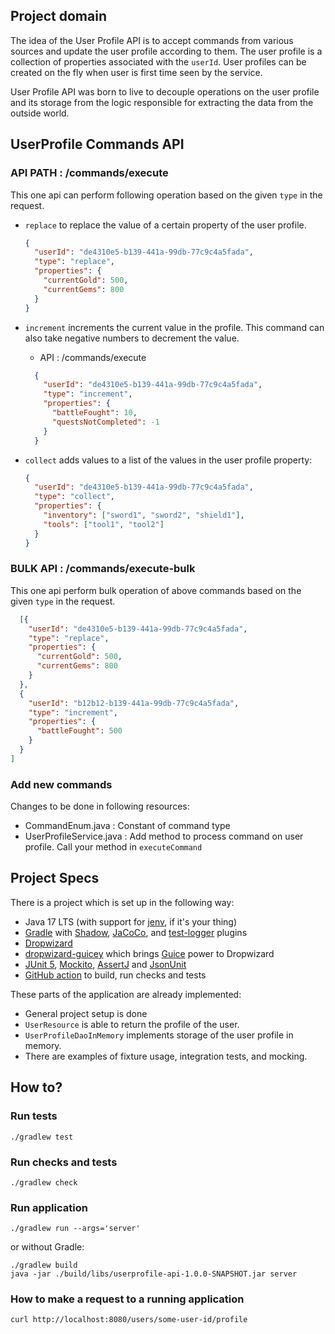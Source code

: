 ## Project domain

The idea of the User Profile API is to accept commands from various sources and update the user
profile according to them. The user profile
is a collection of properties associated with the `userId`. User profiles can be created on the fly
when user is first time seen by the
service.

User Profile API was born to live to decouple operations on the user profile and its storage from
the logic responsible for extracting the
data from the outside world.

## UserProfile Commands API

### API PATH : /commands/execute 
  This one api can perform following operation based on the given `type` in the request.

* `replace` to replace the value of a certain property of the user profile.
  ```json
  {
    "userId": "de4310e5-b139-441a-99db-77c9c4a5fada",
    "type": "replace",
    "properties": {
      "currentGold": 500,
      "currentGems": 800
    }
  }
  ```
* `increment` increments the current value in the profile. This command can also take negative
  numbers to decrement the value.
  * API : /commands/execute
  ```json
    {
      "userId": "de4310e5-b139-441a-99db-77c9c4a5fada",
      "type": "increment",
      "properties": {
        "battleFought": 10,
        "questsNotCompleted": -1
      }
    }
    ```

* `collect` adds values to a list of the values in the user profile property:
  ```json
  {
    "userId": "de4310e5-b139-441a-99db-77c9c4a5fada",
    "type": "collect",
    "properties": {
      "inventory": ["sword1", "sword2", "shield1"],
      "tools": ["tool1", "tool2"]
    }
  }
  ```
### BULK API : /commands/execute-bulk
This one api perform bulk operation of above commands based on the given `type` in the request.
```json
  [{
    "userId": "de4310e5-b139-441a-99db-77c9c4a5fada",
    "type": "replace",
    "properties": {
      "currentGold": 500,
      "currentGems": 800
    }
  },
  {
    "userId": "b12b12-b139-441a-99db-77c9c4a5fada",
    "type": "increment",
    "properties": {
      "battleFought": 500
    }
  }
]
  ```

### Add new commands
Changes to be done in following resources:
* CommandEnum.java : Constant of command type
* UserProfileService.java : Add method to process command on user profile. Call your method in `executeCommand`

## Project Specs

There is a project which is set up in the following way:

* Java 17 LTS (with support for [jenv](https://www.jenv.be), if it's your thing)
* [Gradle](https://gradle.org/)
  with [Shadow](https://imperceptiblethoughts.com/shadow/introduction/),
  [JaCoCo](https://docs.gradle.org/current/userguide/jacoco_plugin.html),
  and [test-logger](https://plugins.gradle.org/plugin/com.adarshr.test-logger)
  plugins
* [Dropwizard](https://www.dropwizard.io/en/latest/)
* [dropwizard-guicey](https://github.com/xvik/dropwizard-guicey) which
  brings [Guice](https://github.com/google/guice) power to Dropwizard
* [JUnit 5](https://junit.org/junit5/), [Mockito](https://site.mockito.org/), [AssertJ](https://assertj.github.io/doc/)
  and [JsonUnit](https://github.com/lukas-krecan/JsonUnit#assertj-integration)
* [GitHub action](https://docs.github.com/en/actions) to build, run checks and tests

These parts of the application are already implemented:

* General project setup is done
* `UserResource` is able to return the profile of the user.
* `UserProfileDaoInMemory` implements storage of the user profile in memory.
* There are examples of fixture usage, integration tests, and mocking.

## How to?

### Run tests

```shell
./gradlew test
```

### Run checks and tests

```shell
./gradlew check
```

### Run application

```shell
./gradlew run --args='server'
```

or without Gradle:

```shell
./gradlew build
java -jar ./build/libs/userprofile-api-1.0.0-SNAPSHOT.jar server
```

### How to make a request to a running application

```shell
curl http://localhost:8080/users/some-user-id/profile
```